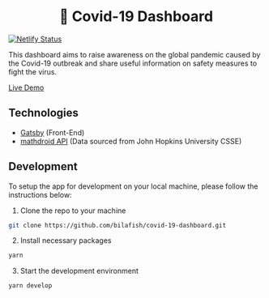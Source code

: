 <h1 align="center">
  🦠 Covid-19 Dashboard
</h1>

[![Netlify Status](https://api.netlify.com/api/v1/badges/2f593deb-fd7b-4259-b3aa-e302042ed308/deploy-status)](https://app.netlify.com/sites/fight-covid19/deploys)

This dashboard aims to raise awareness on the global pandemic caused by the Covid-19 outbreak and share useful information on safety measures to fight the virus.

[Live Demo](https://fight-covid19.netlify.app/)

## Technologies

- [Gatsby](https://www.gatsbyjs.org/) (Front-End)
- [mathdroid API](https://github.com/mathdroid/covid-19-api) (Data sourced from John Hopkins University CSSE)

## Development

To setup the app for development on your local machine, please follow the instructions below:

1. Clone the repo to your machine

```bash
git clone https://github.com/bilafish/covid-19-dashboard.git
```

2. Install necessary packages

```bash
yarn
```

3. Start the development environment

```bash
yarn develop
```
